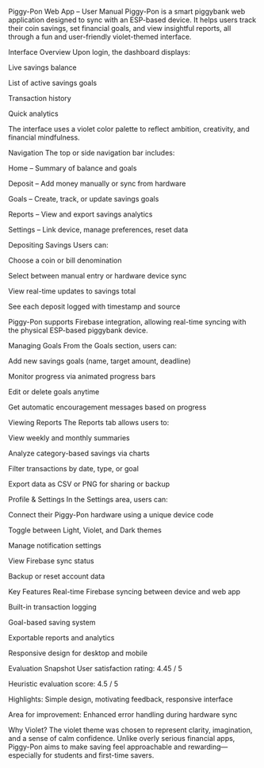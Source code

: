 Piggy-Pon Web App – User Manual
Piggy-Pon is a smart piggybank web application designed to sync with an ESP-based device. 
It helps users track their coin savings, set financial goals, and view insightful reports, all through a fun and user-friendly violet-themed interface.

Interface Overview
Upon login, the dashboard displays:

Live savings balance

List of active savings goals

Transaction history

Quick analytics

The interface uses a violet color palette to reflect ambition, creativity, and financial mindfulness.

Navigation
The top or side navigation bar includes:

Home – Summary of balance and goals

Deposit – Add money manually or sync from hardware

Goals – Create, track, or update savings goals

Reports – View and export savings analytics

Settings – Link device, manage preferences, reset data

Depositing Savings
Users can:

Choose a coin or bill denomination

Select between manual entry or hardware device sync

View real-time updates to savings total

See each deposit logged with timestamp and source

Piggy-Pon supports Firebase integration, allowing real-time syncing with the physical ESP-based piggybank device.

Managing Goals
From the Goals section, users can:

Add new savings goals (name, target amount, deadline)

Monitor progress via animated progress bars

Edit or delete goals anytime

Get automatic encouragement messages based on progress

Viewing Reports
The Reports tab allows users to:

View weekly and monthly summaries

Analyze category-based savings via charts

Filter transactions by date, type, or goal

Export data as CSV or PNG for sharing or backup

Profile & Settings
In the Settings area, users can:

Connect their Piggy-Pon hardware using a unique device code

Toggle between Light, Violet, and Dark themes

Manage notification settings

View Firebase sync status

Backup or reset account data

Key Features
Real-time Firebase syncing between device and web app

Built-in transaction logging

Goal-based saving system

Exportable reports and analytics

Responsive design for desktop and mobile

Evaluation Snapshot
User satisfaction rating: 4.45 / 5

Heuristic evaluation score: 4.5 / 5

Highlights: Simple design, motivating feedback, responsive interface

Area for improvement: Enhanced error handling during hardware sync

Why Violet?
The violet theme was chosen to represent clarity, imagination, and a sense of calm confidence. 
Unlike overly serious financial apps, Piggy-Pon aims to make saving feel approachable and rewarding—especially for students and first-time savers.
